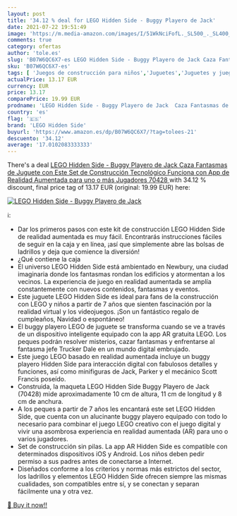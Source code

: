 ```yaml
---
layout: post
title: '34.12 % deal for LEGO Hidden Side - Buggy Playero de Jack'
date: 2021-07-22 19:51:49
image: 'https://m.media-amazon.com/images/I/51WkNciFofL._SL500_._SL400_.jpg'
comments: true
category: ofertas
author: 'tole.es'
slug: 'B07W6QC6X7-es LEGO Hidden Side - Buggy Playero de Jack Caza Fantasmas de...'
sku: 'B07W6QC6X7-es'
tags: [ 'Juegos de construcción para niños','Juguetes','Juguetes y juegos','lego','lego hidden side', ]
actualPrice: 13.17 EUR
currency: EUR
price: 13.17
comparePrice: 19.99 EUR
prodname: 'LEGO Hidden Side - Buggy Playero de Jack  Caza Fantasmas de Juguete con Este Set de Construcción Tecnológico  Funciona con App de Realidad Aumentada  para uno o más Jugadores  70428 '
country: 'es'
flag: '🇪🇸'
brand: 'LEGO Hidden Side'
buyurl: 'https://www.amazon.es/dp/B07W6QC6X7/?tag=tolees-21'
descuento: '34.12'
average: '17.0102083333333'
---
```


There's a deal [LEGO Hidden Side - Buggy Playero de Jack  Caza Fantasmas de Juguete con Este Set de Construcción Tecnológico  Funciona con App de Realidad Aumentada  para uno o más Jugadores  70428 ](https://www.amazon.es/dp/B07W6QC6X7/?tag=tolees-21)  with  34.12 % discount, final price tag of  13.17 EUR (original: 19.99 EUR) here:

[![LEGO Hidden Side - Buggy Playero de Jack](https://m.media-amazon.com/images/I/51WkNciFofL._SL500_._SL400_.jpg)](https://www.amazon.es/dp/B07W6QC6X7/?tag=tolees-21)

ℹ️:

- Dar los primeros pasos con este kit de construcción LEGO Hidden Side de realidad aumentada es muy fácil. Encontrarás instrucciones fáciles de seguir en la caja y en línea, ¡así que simplemente abre las bolsas de ladrillos y deja que comience la diversión!
- ¿Qué contiene la caja
- El universo LEGO Hidden Side está ambientado en Newbury, una ciudad imaginaria donde los fantasmas rondan los edificios y atormentan a los vecinos. La experiencia de juego en realidad aumentada se amplía constantemente con nuevos contenidos, fantasmas y eventos.
- Este juguete LEGO Hidden Side es ideal para fans de la construcción con LEGO y niños a partir de 7 años que sienten fascinación por la realidad virtual y los videojuegos. ¡Son un fantástico regalo de cumpleaños, Navidad o espontáneo!
- El buggy playero LEGO de juguete se transforma cuando se ve a través de un dispositivo inteligente equipado con la app AR gratuita LEGO. Los peques podrán resolver misterios, cazar fantasmas y enfrentarse al fantasma jefe Trucker Dale en un mundo digital embrujado.
- Este juego LEGO basado en realidad aumentada incluye un buggy playero Hidden Side para interacción digital con fabulosos detalles y funciones, así como minifiguras de Jack, Parker y el mecánico Scott Francis poseído.
- Construida, la maqueta LEGO Hidden Side Buggy Playero de Jack (70428) mide aproximadamente 10 cm de altura, 11 cm de longitud y 8 cm de anchura.
- A los peques a partir de 7 años les encantará este set LEGO Hidden Side, que cuenta con un alucinante buggy playero equipado con todo lo necesario para combinar el juego LEGO creativo con el juego digital y vivir una asombrosa experiencia en realidad aumentada (AR) para uno o varios jugadores.
- Set de construcción sin pilas. La app AR Hidden Side es compatible con determinados dispositivos iOS y Android. Los niños deben pedir permiso a sus padres antes de conectarse a Internet.
- Diseñados conforme a los criterios y normas más estrictos del sector, los ladrillos y elementos LEGO Hidden Side ofrecen siempre las mismas cualidades, son compatibles entre sí, y se conectan y separan fácilmente una y otra vez.

[🛒 Buy it now!!](https://www.amazon.es/dp/B07W6QC6X7/?tag=tolees-21)
